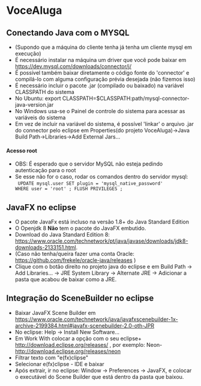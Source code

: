 # VoceAluga

## Conectando Java com o MYSQL 
- (Supondo que a máquina do cliente tenha já tenha um cliente mysql em execução)
- É necessário instalar na máquina um driver que você pode baixar em https://dev.mysql.com/downloads/connector/j/
- É possível também baixar diretamente o código fonte do 'connector' e compilá-lo com alguma configuração prévia desejada (não fizemos isso)
- É necessário incluir o pacote .jar (compilado ou baixado) na variável CLASSPATH do sistema
- No Ubuntu: export CLASSPATH=$CLASSPATH:path/mysql-connector-java-version.jar
- No Windows usa-se o Painel de controle do sistema para acessar as variáveis do sistema
- Em vez de incluir na variável do sistema, é possível 'linkar' o arquivo .jar do connector pelo eclipse em Properties(do projeto VoceAluga)->Java Build Path->Libraries->Add External Jars...
#### Acesso root
- OBS: É esperado que o servidor MySQL não esteja pedindo autenticação para o root
- Se esse não for o caso, rodar os comandos dentro do servidor mysql:<br>
<code> UPDATE mysql.user SET plugin = 'mysql_native_password' WHERE user = 'root' ; FLUSH PRIVILEGES ;</code>


## JavaFX no eclipse
- O pacote JavaFx está incluso na versão 1.8+ do Java Standard Edition
- O Openjdk 8 **Não** tem o pacote do JavaFX embutido.  
- Download do Java Standard Edition 8: https://www.oracle.com/technetwork/pt/java/javase/downloads/jdk8-downloads-2133151.html.
- (Caso não tenha/queira fazer uma conta Oracle: https://github.com/frekele/oracle-java/releases )
- Clique com o botão direito no projeto java do eclipse e em Build Path -> Add Libraries... -> JRE System Library -> Alternate JRE -> Adicionar a pasta que acabou de baixar como a JRE.


## Integração do SceneBuilder no eclipse
- Baixar JavaFX Scene Builder em https://www.oracle.com/technetwork/java/javafxscenebuilder-1x-archive-2199384.html#javafx-scenebuilder-2.0-oth-JPR
- No eclipse: Help -> Install New Software...
- Em Work With colocar a opção com o seu eclipse+ http://download.eclipse.org/releases/  , por exemplo: Neon-http://download.eclipse.org/releases/neon
- Filtrar texto com "e(fx)clipse"
- Selecionar e(fx)clipse - IDE e baixar
- Após extrair, ir no eclipse: Window -> Preferences -> JavaFX, e colocar o executável do Scene Builder que está dentro da pasta que baixou.
